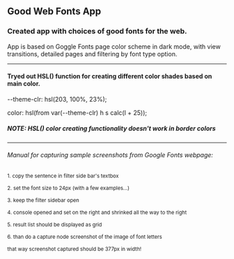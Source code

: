 ## Good Web Fonts App

### Created app with choices of good fonts for the web.

App is based on Goggle Fonts page color scheme in dark mode, with view transitions, detailed pages and filtering by font type option.
____

#### Tryed out HSL() function for creating different color shades based on main color.

--theme-clr: hsl(203, 100%, 23%);

color: hsl(from var(--theme-clr) h s calc(l + 25));

##### NOTE: HSL() color creating functionality doesn't work in border colors

___

###### Manual for capturing sample screenshots from Google Fonts webpage:

<small>1. copy the sentence in filter side bar's textbox</small>

<small>2. set the font size to 24px (with a few examples...)</small>

<small>3. keep the filter sidebar open</small>

<small>4. console opened and set on the right and shrinked all the way to the right</small>

<small>5. result list should be displayed as grid</small>

<small>6. than do a capture node screenshot of the image of font letters</small>

<small>that way screenshot captured should be 377px in width!</small>